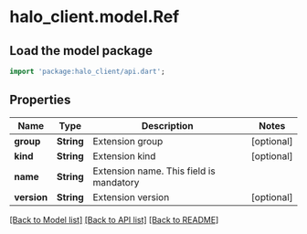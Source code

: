 # halo_client.model.Ref

## Load the model package
```dart
import 'package:halo_client/api.dart';
```

## Properties
Name | Type | Description | Notes
------------ | ------------- | ------------- | -------------
**group** | **String** | Extension group | [optional] 
**kind** | **String** | Extension kind | [optional] 
**name** | **String** | Extension name. This field is mandatory | 
**version** | **String** | Extension version | [optional] 

[[Back to Model list]](../README.md#documentation-for-models) [[Back to API list]](../README.md#documentation-for-api-endpoints) [[Back to README]](../README.md)


